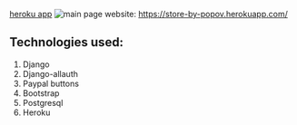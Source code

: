 [heroku app](http://store-by-popov.herokuapp.com/)
![main page](https://user-images.githubusercontent.com/64019012/115514633-5b44e280-a295-11eb-8453-a638fe70c8e4.png)
website: https://store-by-popov.herokuapp.com/
## Technologies used:
1. Django
2. Django-allauth
3. Paypal buttons
4. Bootstrap
5. Postgresql
6. Heroku
